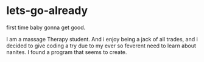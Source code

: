 lets-go-already
===============

first time baby gonna get good.

I am a massage Therapy student. And i enjoy being a jack of all trades, and i decided to give coding a try due to my ever so feverent need to learn about nanites. I found a program that seems to create.
